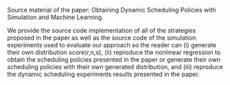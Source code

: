 Source material of the paper: Obtaining Dynamic Scheduling Policies with Simulation and Machine Learning.

We provide the source code implementation of all of the strategies proposed in the paper as well as the source code of the simulation experiments used to evaluate our approach so the reader can (i) generate their own distribution score(r,n,s), (ii) reproduce the nonlinear regression to obtain the scheduling policies presented in the paper or generate their own scheduling policies with their own generated distribution, and (iii) reproduce the dynamic scheduling experiments results presented in the paper.
